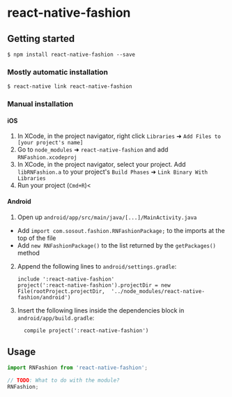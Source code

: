 
# react-native-fashion

## Getting started

`$ npm install react-native-fashion --save`

### Mostly automatic installation

`$ react-native link react-native-fashion`

### Manual installation


#### iOS

1. In XCode, in the project navigator, right click `Libraries` ➜ `Add Files to [your project's name]`
2. Go to `node_modules` ➜ `react-native-fashion` and add `RNFashion.xcodeproj`
3. In XCode, in the project navigator, select your project. Add `libRNFashion.a` to your project's `Build Phases` ➜ `Link Binary With Libraries`
4. Run your project (`Cmd+R`)<

#### Android

1. Open up `android/app/src/main/java/[...]/MainActivity.java`
  - Add `import com.sosout.fashion.RNFashionPackage;` to the imports at the top of the file
  - Add `new RNFashionPackage()` to the list returned by the `getPackages()` method
2. Append the following lines to `android/settings.gradle`:
  	```
  	include ':react-native-fashion'
  	project(':react-native-fashion').projectDir = new File(rootProject.projectDir, 	'../node_modules/react-native-fashion/android')
  	```
3. Insert the following lines inside the dependencies block in `android/app/build.gradle`:
  	```
      compile project(':react-native-fashion')
  	```


## Usage
```javascript
import RNFashion from 'react-native-fashion';

// TODO: What to do with the module?
RNFashion;
```
  